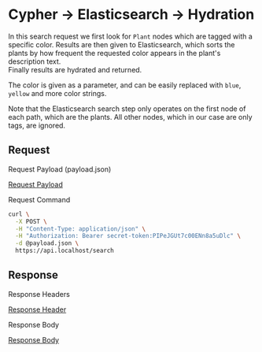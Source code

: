 # Cypher -> Elasticsearch -> Hydration

In this search request we first look for `Plant` nodes which are tagged with a specific color. Results are then given to
Elasticsearch, which sorts the plants by how frequent the requested color appears in the plant's description text.  
Finally results are hydrated and returned.

The color is given as a parameter, and can be easily replaced with `blue`, `yellow` and more color strings.

Note that the Elasticsearch search step only operates on the first node of each path, which are the plants. All other
nodes, which in our case are only tags, are ignored.

## Request

<div class="code-title">Request Payload (payload.json)</div>

[Request Payload](cypher-path-es-query-dsl-mixin-element-hydration/request-payload.json ':include :type=code')

<div class="code-title">Request Command</div>

```bash
curl \
  -X POST \
  -H "Content-Type: application/json" \
  -H "Authorization: Bearer secret-token:PIPeJGUt7c00ENn8a5uDlc" \
  -d @payload.json \
  https://api.localhost/search
```

## Response

<div class="code-title auto-refresh">Response Headers</div>

[Response Header](cypher-path-es-query-dsl-mixin-element-hydration/response-header.txt ':include :type=code')

<div class="code-title auto-refresh">Response Body</div>

[Response Body](cypher-path-es-query-dsl-mixin-element-hydration/response-body.json ':include :type=code')
